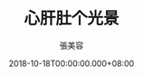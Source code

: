 ---
issue: 297
title: 心肝肚个光景
author: 張美容
language: 海陸
date: 2018-10-18T00:00:00.000+08:00
topic: 抒懷
difficulty: 2
wikidata: Q98096181
wikidata_link: https://www.wikidata.org/wiki/Q98096181
author_wikidata_link: https://www.wikidata.org/wiki/Q98096319
author_wikidata: Q98096319
---